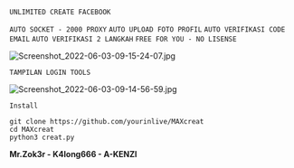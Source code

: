 `UNLIMITED CREATE FACEBOOK`

`AUTO SOCKET - 2000 PROXY`
`AUTO UPLOAD FOTO PROFIL`
`AUTO VERIFIKASI CODE EMAIL`
`AUTO VERIFIKASI 2 LANGKAH`
`FREE FOR YOU - NO LISENSE`

![Screenshot_2022-06-03-09-15-24-07.jpg](https://user-images.githubusercontent.com/96907156/171779989-6ad27da4-f1dc-4f20-a3da-fb392a9eb96e.jpg)

`TAMPILAN LOGIN TOOLS`

![Screenshot_2022-06-03-09-14-56-59.jpg](https://user-images.githubusercontent.com/96907156/171780065-c92fc7d2-7a6f-4314-aa74-debe00ba0539.jpg)


`Install`
```
git clone https://github.com/yourinlive/MAXcreat
cd MAXcreat
python3 creat.py
```

**Mr.Zok3r - K4long666 - A-KENZI**
